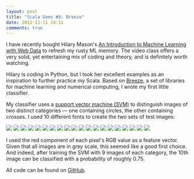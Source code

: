 ```yaml
---
layout: post
title: "Scala Gems #8: Breeze"
date: 2012-12-11 14:11
comments: true
---
```

I have recently bought Hilary Mason's [An Introduction to Machine Learning with Web 
Data](http://shop.oreilly.com/product/0636920017493.do) to refresh my rusty ML 
memory. The video class offers a very solid, yet entertaining mix of 
coding and theory, and is definitely worth watching.

Hilary is coding in Python, but I took her excellent examples as an inspiration to 
further practice my Scala. Based on [Breeze](http://www.scalanlp.org), a set 
of libraries for machine learning and numerical computing, I wrote my first little 
classifier.

My classifier uses a
[support vector machine (SVM)](http://en.wikipediaorg/wiki/Support_vector_machine) 
to distinguish images of two distinct categories &mdash; one containing circles, 
the other containing crosses. I used 10 different fonts to create the two sets of 
test images:

<img src='http://raw.github.com/netzwerg/ml-scala/master/src/main/resources/o/0.png' />
<img src='http://raw.github.com/netzwerg/ml-scala/master/src/main/resources/o/1.png' />
<img src='http://raw.github.com/netzwerg/ml-scala/master/src/main/resources/o/2.png' />
<img src='http://raw.github.com/netzwerg/ml-scala/master/src/main/resources/o/3.png' />
<img src='http://raw.github.com/netzwerg/ml-scala/master/src/main/resources/o/4.png' />
<img src='http://raw.github.com/netzwerg/ml-scala/master/src/main/resources/o/5.png' />
<img src='http://raw.github.com/netzwerg/ml-scala/master/src/main/resources/o/6.png' />
<img src='http://raw.github.com/netzwerg/ml-scala/master/src/main/resources/o/7.png' />
<img src='http://raw.github.com/netzwerg/ml-scala/master/src/main/resources/o/8.png' />
<img src='http://raw.github.com/netzwerg/ml-scala/master/src/main/resources/o/9.png' />

<img src='http://raw.github.com/netzwerg/ml-scala/master/src/main/resources/x/0.png' />
<img src='http://raw.github.com/netzwerg/ml-scala/master/src/main/resources/x/1.png' />
<img src='http://raw.github.com/netzwerg/ml-scala/master/src/main/resources/x/2.png' />
<img src='http://raw.github.com/netzwerg/ml-scala/master/src/main/resources/x/3.png' />
<img src='http://raw.github.com/netzwerg/ml-scala/master/src/main/resources/x/4.png' />
<img src='http://raw.github.com/netzwerg/ml-scala/master/src/main/resources/x/5.png' />
<img src='http://raw.github.com/netzwerg/ml-scala/master/src/main/resources/x/6.png' />
<img src='http://raw.github.com/netzwerg/ml-scala/master/src/main/resources/x/7.png' />
<img src='http://raw.github.com/netzwerg/ml-scala/master/src/main/resources/x/8.png' />
<img src='http://raw.github.com/netzwerg/ml-scala/master/src/main/resources/x/9.png' />

I used the red component of each pixel's RGB value as a feature vector. Given that
all images are in grey scale, this seemed like a good first choice. And indeed, 
after training the SVM with 9 images of each category, the 10th image can be 
classified with a probability of roughly 0.75.

All code can be found on [GitHub](http://github.com/netzwerg/ml-scala).

